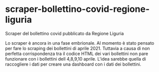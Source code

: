 # scraper-bollettino-covid-regione-liguria
Scraper del bollettino covid pubblicato da Regione Liguria

Lo scraper è ancora in una fase embrionale. Al momento è stato pensato per fare lo scraping dei bollettini di aprile 2021. Tuttavia a causa di non perfetta corrispondenza tra il codice HTML dei vari bollettini non pare funzionare con i bollettini dell 4,8,9,10 aprile.
L'idea sarebbe quella di raccogliere i dati per creare una dashboard con i dati dei bollettini.
